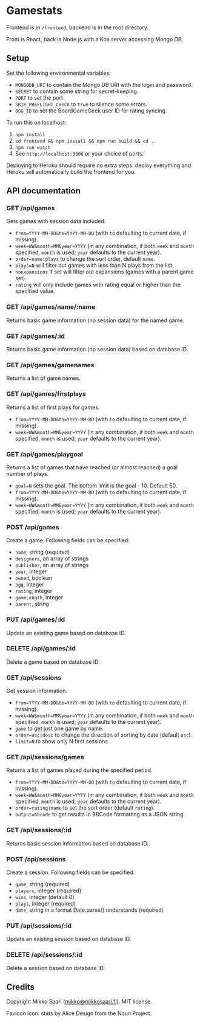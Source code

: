 # Gamestats

Frontend is in `/frontend`, backend is in the root directory.

Front is React, back is Node.js with a Koa server accessing Mongo DB.

## Setup

Set the following environmental variables:

- `MONGODB_URI` to contain the Mongo DB URI with the login and password.
- `SECRET` to contain some string for secret-keeping.
- `PORT` to set the port.
- `SKIP_PREFLIGHT_CHECK` to `true` to silence some errors.
- `BGG_ID` to set the BoardGameGeek user ID for rating syncing.

To run this on localhost:

1. `npm install`
1. `cd frontend && npm install && npm run build && cd ..`
1. `npm run watch`
1. See `http://localhost:3000` or your choice of ports.

Deploying to Heroku should require no extra steps: deploy everything and Heroku will automatically build the frontend for you.

## API documentation

### GET /api/games

Gets games with session data included.

- `from=YYYY-MM-DD&to=YYYY-MM-DD` (with `to` defaulting to current date, if missing).
- `week=WW&month=MM&year=YYYY` (in any combination, if both `week` and `month` specified, `month` is used; `year` defaults to the current year).
- `order=name|plays` to change the sort order, default `name`.
- `plays=N` will filter out games with less than N plays from the list.
- `noexpansions` if set will filter out expansions (games with a parent game set).
- `rating` will only include games with rating equal or higher than the specified value.

### GET /api/games/name/:name

Returns basic game information (no session data) for the named game.

### GET /api/games/:id

Returns basic game information (no session data) based on database ID.

### GET /api/games/gamenames

Returns a list of game names.

### GET /api/games/firstplays

Returns a list of first plays for games.

- `from=YYYY-MM-DD&to=YYYY-MM-DD` (with `to` defaulting to current date, if missing).
- `week=WW&month=MM&year=YYYY` (in any combination, if both `week` and `month` specified, `month` is used; `year` defaults to the current year).

### GET /api/games/playgoal

Returns a list of games that have reached (or almost reached) a goal number of plays.

- `goal=N` sets the goal. The bottom limit is the goal - 10. Default 50.
- `from=YYYY-MM-DD&to=YYYY-MM-DD` (with `to` defaulting to current date, if missing).
- `week=WW&month=MM&year=YYYY` (in any combination, if both `week` and `month` specified, `month` is used; `year` defaults to the current year).

### POST /api/games

Create a game. Following fields can be specified:

- `name`, string (required)
- `designers`, an array of strings
- `publisher`, an array of strings
- `year`, integer
- `owned`, boolean
- `bgg`, integer
- `rating`, integer
- `gameLength`, integer
- `parent`, string

### PUT /api/games/:id

Update an existing game based on database ID.

### DELETE /api/games/:id

Delete a game based on database ID.

### GET /api/sessions

Get session information.

- `from=YYYY-MM-DD&to=YYYY-MM-DD` (with `to` defaulting to current date, if missing).
- `week=WW&month=MM&year=YYYY` (in any combination, if both `week` and `month` specified, `month` is used; `year` defaults to the current year).
- `game` to get just one game by name.
- `order=asc|desc` to change the direction of sorting by date (default `asc`).
- `limit=N` to show only N first sessions.

### GET /api/sessions/games

Returns a list of games played during the specified period.

- `from=YYYY-MM-DD&to=YYYY-MM-DD` (with `to` defaulting to current date, if missing).
- `week=WW&month=MM&year=YYYY` (in any combination, if both `week` and `month` specified, `month` is used; `year` defaults to the current year).
- `order=rating|name` to set the sort order (default `rating`).
- `output=bbcode` to get results in BBCode formatting as a JSON string.

### GET /api/sessions/:id

Returns basic session information based on database ID.

### POST /api/sessions

Create a session. Following fields can be specified:

- `game`, string (required)
- `players`, integer (required)
- `wins`, integer (default 0)
- `plays`, integer (required)
- `date`, string in a format Date.parse() understands (required)

### PUT /api/sessions/:id

Update an existing session based on database ID.

### DELETE /api/sessions/:id

Delete a session based on database ID.

## Credits

Copyright Mikko Saari (mikko@mikkosaari.fi). MIT license.

Favicon icon: stats by Alice Design from the Noun Project.